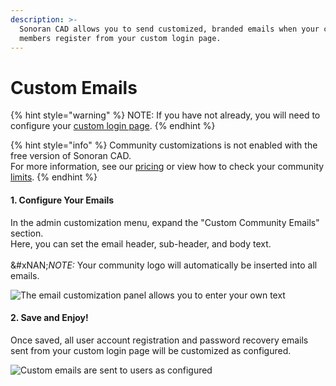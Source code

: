 ```yaml
---
description: >-
  Sonoran CAD allows you to send customized, branded emails when your community
  members register from your custom login page.
---
```


# Custom Emails

{% hint style="warning" %}
NOTE: If you have not already, you will need to configure your [custom login page](custom-login-page.md).
{% endhint %}

{% hint style="info" %}
Community customizations is not enabled with the free version of Sonoran CAD.\
For more information, see our [pricing](../../pricing/faq/) or view how to check your community [limits](../getting-started/view-your-limits.md).
{% endhint %}

#### 1. Configure Your Emails

In the admin customization menu, expand the "Custom Community Emails" section.\
Here, you can set the email header, sub-header, and body text.\
\
&#xNAN;_&#x4E;OTE:_ Your community logo will automatically be inserted into all emails.

![The email customization panel allows you to enter your own text](../../.gitbook/assets/emailconfig.PNG)

#### 2. Save and Enjoy!

Once saved, all user account registration and password recovery emails sent from your custom login page will be customized as configured.

![Custom emails are sent to users as configured](../../.gitbook/assets/emailExample.PNG)

